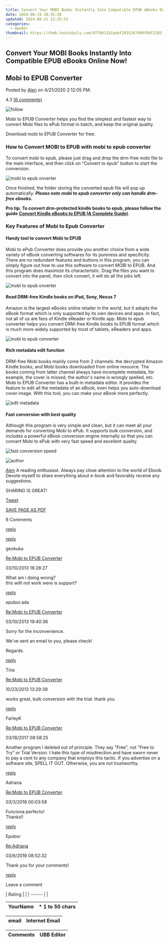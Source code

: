 ```yaml
---
title: Convert Your MOBI Books Instantly Into Compatible EPUB eBooks Online Now!
date: 2024-08-19 20:35:36
updated: 2024-08-21 12:25:53
categories:
  - epubor
thumbnail: https://thmb.techidaily.com/9778d11b1aebf28352d7990f8df2285fbb44be756476ea931ead57296a8538fc.jpg
---
```


## Convert Your MOBI Books Instantly Into Compatible EPUB eBooks Online Now!

## Mobi to EPUB Converter

Posted by [Alen](https://plus.google.com/u/0/110759717610391780830) on 4/21/2020 2:12:05 PM.

4.3 [(6 comments)](http://www.epubor.com/#comment-area) 



![follow](http://www.epubor.com/images/follow.png)

Mobi to EPUB Converter helps you find the simplest and fastest way to convert Mobi files to ePub format in batch, and keep the original quality.

Download mobi to EPUB Converter for free:

[](https://download.epubor.com/epubor-converter.exe) [](https://download.epubor.com/epubor-converter.zip) 

### How to Convert MOBI to EPUB with mobi to epub converter

To convert mobi to epub, please just drag and drop the drm-free mobi file to the main interface, and then click on "Convert to epub" button to start the conversion.

![mobi to epub onverter](http://www.epubor.com/images/uppic/convert-drm-free-mobi-to-epub.png)

Once finished, the folder storing the converted epub file will pop up automatically. **_Please note mobi to epub converter only can handle drm-free ebooks._** 

**Pro tip:** **To convert drm-protected kindle books to epub, please follow the guide** **[Convert Kindle eBooks to EPUB (A Complete Guide)](https://tools.techidaily.com/epubor/products/)**.

### Key Features of Mobi to Epub Converter

#### Handy tool to convert Mobi to EPUB

Mobi to ePub Converter does provide you another choice from a wide variety of eBook converting softwares for its pureness and specificity. There are no redundant features and buttons in this program, you can simply figure out how to use this software to convert MOBI to EPUB. And this program does maximize its characteristic. Drag the files you want to convert into the panel, then click convert, it will do all the jobs left.

![mobi to epub onverter](http://www.epubor.com/images/mobi-to-epub-feature1.png)

#### Read DRM-free Kindle books on iPad, Sony, Nexus 7

Amazon is the largest eBooks online retailer in the world, but it adopts the eBook format which is only supported by its own devices and apps. In fact, not all of us are fans of Kindle eReader or Kindle app. Mobi to epub converter helps you convert DRM-free Kindle books to EPUB format which is much more widely supported by most of tablets, eReaders and apps.

![mobi to epub converter](http://www.epubor.com/images/mobi-to-epub-feature2.png)

#### Rich metadata edit function

DRM-free Mobi books mainly come from 2 channels: the decrypted Amazon Kindle books, and Mobi books downloaded from online resource. The books coming from latter channel always have incomplete metadata, for example, the cover is missed, the author's name is wrongly spelled, etc. Mobi to EPUB Converter has a built-in metadata editor. It provides the feature to edit all the metadata of an eBook, even helps you auto-download cover image. With this tool, you can make your eBook more perfectly.

![edit metadata](http://www.epubor.com/images/metadata-edit.png)

#### Fast conversion with best quality

Although this program is very simple and clean, but it can meet all your demands for converting Mobi to ePub. It supports bulk conversion, and includes a powerful eBook conversion engine internally so that you can convert Mobi to ePub with very fast speed and excellent quality.

![fast conversion speed](http://www.epubor.com/images/fast-conversion.png)

[](https://download.epubor.com/epubor-converter.exe) [](https://download.epubor.com/epubor-converter.zip) 

![author](https://www.epubor.com/images/uppic/Grace.jpg)

[Alen](https://plus.google.com/u/0/110759717610391780830) A reading enthusiast. Always pay close attention to the world of Ebook. Devote myself to share everything about e-book and favorably receive any suggestions.

SHARING IS GREAT!

[Tweet](https://twitter.com/share) 

[SAVE PAGE AS PDF](https://tools.techidaily.com/epubor/products/) 



6 Comments

[reply](https://tools.techidaily.com/epubor/products/) 

[reply](https://tools.techidaily.com/epubor/products/) 

geokuka

[Re:Mobi to EPUB Converter](https://tools.techidaily.com/epubor/products/)

03/10/2013 16:28:27

What am i doing wrong?  
 this willl not work were is support?

[reply](https://tools.techidaily.com/epubor/products/) 

epubor.ada

[Re:Mobi to EPUB Converter](https://tools.techidaily.com/epubor/products/)

03/10/2013 19:40:36

Sorry for the inconvenience.

 We've sent an email to you, please check!

 Regards.

[reply](https://tools.techidaily.com/epubor/products/) 

Tina

[Re:Mobi to EPUB Converter](https://tools.techidaily.com/epubor/products/)

10/23/2013 13:29:39

works great, bulk conversion with the trial. thank you 

[reply](https://tools.techidaily.com/epubor/products/) 

FarleyK

[Re:Mobi to EPUB Converter](https://tools.techidaily.com/epubor/products/)

03/18/2017 08:58:25

Another program I deleted out of principle. They say "Free", not "Free to Try" or Trial Version. I hate this type of misdirection and have sworn never to pay a cent to any company that employs this tactic. If you advertise on a software site, SPELL IT OUT. Otherwise, you are not trustworthy.

[reply](https://tools.techidaily.com/epubor/products/) 

Adriana

[Re:Mobi to EPUB Converter](https://tools.techidaily.com/epubor/products/)

03/3/2018 00:03:58

Funciona perfecto!   
 Thanks!!

[reply](https://tools.techidaily.com/epubor/products/) 

Epubor

[Re:Adriana](https://tools.techidaily.com/epubor/products/)

03/6/2018 08:52:32

Thank you for your comments!

[reply](https://tools.techidaily.com/epubor/products/) 

Leave a comment

| Rating |  |
| ------ |  |

| YourName | \*  1 to 50 chars |
| -------- | ----------------- |

| email | Internet Email |
| ----- | -------------- |

| Comments | UBB Editor |
| -------- | ---------- |

<ins class="adsbygoogle"
     style="display:block"
     data-ad-format="autorelaxed"
     data-ad-client="ca-pub-7571918770474297"
     data-ad-slot="1223367746"></ins>



<ins class="adsbygoogle"
     style="display:block"
     data-ad-client="ca-pub-7571918770474297"
     data-ad-slot="8358498916"
     data-ad-format="auto"
     data-full-width-responsive="true"></ins>
